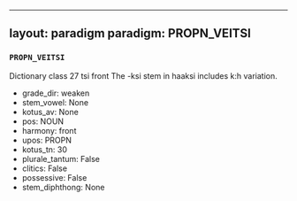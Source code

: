 
---
layout: paradigm
paradigm: PROPN_VEITSI
---
### ` PROPN_VEITSI `

Dictionary class 27 tsi front The -ksi stem in haaksi includes k:h variation.
* grade_dir: weaken
* stem_vowel: None
* kotus_av: None
* pos: NOUN
* harmony: front
* upos: PROPN
* kotus_tn: 30
* plurale_tantum: False
* clitics: False
* possessive: False
* stem_diphthong: None
